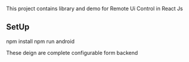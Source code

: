 This project contains library and demo for Remote Ui Control in React Js


## SetUp

npm install
npm run android


These deign are complete configurable form backend
